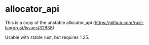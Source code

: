 # allocator_api

This is a copy of the unstable allocator_api
(https://github.com/rust-lang/rust/issues/32838)

Usable with stable rust, but requires 1.25.
